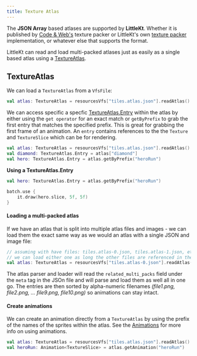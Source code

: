 ```yaml
---
title: Texture Atlas
---
```


The **JSON Array** based atlases are supported by **LittleKt**. Whether it is published by [Code & Web's](https://www.codeandweb.com/texturepacker) texture packer or LittleKt's own [texture packer](/wiki/tools/texture-packer) implementation, or whatever else that supports the format.

LittleKt can read and load multi-packed atlases just as easily as a single based atlas using a [TextureAtlas](https://github.com/littlektframework/littlekt/blob/master/core/src/commonMain/kotlin/com/lehaine/littlekt/graphics/TextureAtlas.kt).

## TextureAtlas

We can load a `TextureAtlas` from a `VfsFile`:

```kotlin
val atlas: TextureAtlas = resourcesVfs["tiles.atlas.json"].readAtlas()
```

We can access specific a specfic [TextureAtlas.Entry](https://github.com/littlektframework/littlekt/blob/1c8a9456ae18736a70ae24f69fcf0c51013fe6f3/core/src/commonMain/kotlin/com/lehaine/littlekt/graphics/TextureAtlas.kt#L41) within the atlas by either using the `get operator` for an exact match or `getByPrefix` to grab the first entry that matches the specified prefix. This is great for grabbing the first frame of an animation. An `entry` contains references to the the `Texture` and `TextureSlice` which can be for rendering.

```kotlin
val atlas: TextureAtlas = resourcesVfs["tiles.atlas.json"].readAtlas()
val diamond: TextureAtlas.Entry = atlas["diamond"]
val hero: TextureAtlas.Entry = atlas.getByPrefix("heroRun")
```

**Using a TextureAtlas.Entry**

```kotlin
val hero: TextureAtlas.Entry = atlas.getByPrefix("heroRun")

batch.use {
    it.draw(hero.slice, 5f, 5f)
}
```

#### Loading a multi-packed atlas

If we have an atlas that is split into multiple atlas files and images - we can load them the exact same way as we would an atlas with a single JSON and image file:

```kotlin
// assuming with have files: tiles.atlas-0.json, tiles.atlas-1.json, etc..
// we can load either one as long the other files are referenced in the file
val atlas: TextureAtlas = resourcesVfs["tiles.atlas-0.json"].readAtlas()
```

The atlas parser and loader will read the `related_multi_packs` field under the `meta` tag in the JSOn file and will parse and load them as well all in one go. The entries are then sorted by alpha-numeric filenames _(file1.png, file2.png, ... file9.png, file10.png)_ so animations can stay intact.

#### Create animations

We can create an animation directly from a `TextureAtlas` by using the prefix of the names of the sprites within the atlas. See the [Animations](/wiki/2d/animations) for more info on using animations.

```kotlin
val atlas: TextureAtlas = resourcesVfs["tiles.atlas.json"].readAtlas()
val heroRun: Animation<TextureSlice> = atlas.getAnimation("heroRun")
```
